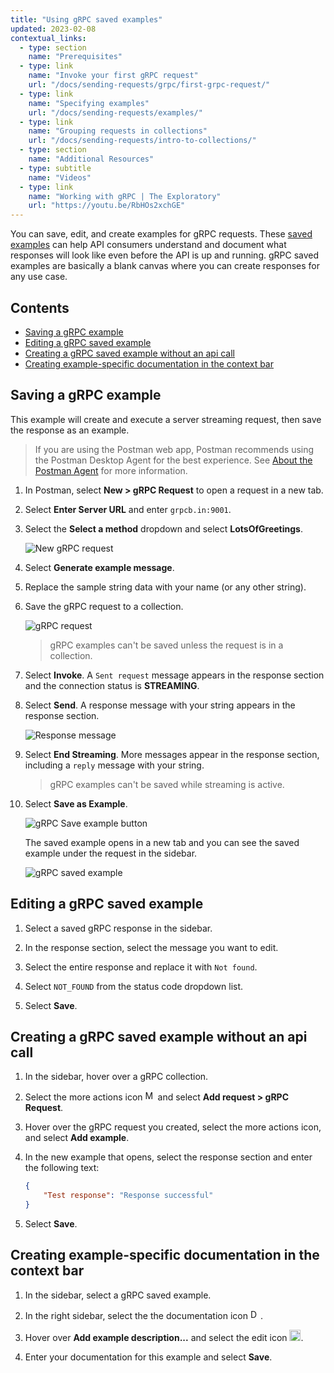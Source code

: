 ```yaml
---
title: "Using gRPC saved examples"
updated: 2023-02-08
contextual_links:
  - type: section
    name: "Prerequisites"
  - type: link
    name: "Invoke your first gRPC request"
    url: "/docs/sending-requests/grpc/first-grpc-request/"
  - type: link
    name: "Specifying examples"
    url: "/docs/sending-requests/examples/"
  - type: link
    name: "Grouping requests in collections"
    url: "/docs/sending-requests/intro-to-collections/"
  - type: section
    name: "Additional Resources"
  - type: subtitle
    name: "Videos"
  - type: link
    name: "Working with gRPC | The Exploratory"
    url: "https://youtu.be/RbHOs2xchGE"
---
```


You can save, edit, and create examples for gRPC requests. These [saved examples](/docs/sending-requests/examples/) can help API consumers understand and document what responses will look like even before the API is up and running. gRPC saved examples are basically a blank canvas where you can create responses for any use case.

## Contents

* [Saving a gRPC example](#saving-a-grpc-example)
* [Editing a gRPC saved example](#editing-a-grpc-saved-example)
* [Creating a gRPC saved example without an api call](#creating-a-grpc-saved-example-without-an-api-call)
* [Creating example-specific documentation in the context bar](#creating-example-specific-documentation-in-the-context-bar)

## Saving a gRPC example

This example will create and execute a server streaming request, then save the response as an example.

> If you are using the Postman web app, Postman recommends using the Postman Desktop Agent for the best experience. See [About the Postman Agent](/docs/getting-started/about-postman-agent/) for more information.

1. In Postman, select  **New > gRPC Request** to open a request in a new tab.

1. Select **Enter Server URL** and enter `grpcb.in:9001`.

1. Select the **Select a method** dropdown and select **LotsOfGreetings**.

    ![New gRPC request](https://assets.postman.com/postman-docs/v10/grpc-save-example-1request-v10.jpg)

1. Select **Generate example message**.

1. Replace the sample string data with your name (or any other string).

1. Save the gRPC request to a collection.

    ![gRPC request](https://assets.postman.com/postman-docs/v10/grpc-save-example-2collection-v10.jpg)

    > gRPC examples can't be saved unless the request is in a collection.

1. Select **Invoke**. A `Sent request` message appears in the response section and the connection status is **STREAMING**.

1. Select **Send**. A response message with your string appears in the response section.

    ![Response message](https://assets.postman.com/postman-docs/v10/grpc-save-example-3send-v10.jpg)

1. Select **End Streaming**. More messages appear in the response section, including a `reply` message with your string.

    > gRPC examples can't be saved while streaming is active.

1. Select **Save as Example**.

    ![gRPC Save example button](https://assets.postman.com/postman-docs/v10/grpc-save-example-4saveExampleButton-v10.jpg)

    The saved example opens in a new tab and you can see the saved example under the request in the sidebar.

    ![gRPC saved example](https://assets.postman.com/postman-docs/v10/grpc-save-example-4savedExample-v10.jpg)

## Editing a gRPC saved example

1. Select a saved gRPC response in the sidebar.

1. In the response section, select the message you want to edit.

1. Select the entire response and replace it with `Not found`.

1. Select `NOT_FOUND` from the status code dropdown list.

1. Select **Save**.

## Creating a gRPC saved example without an api call

1. In the sidebar, hover over a gRPC collection.

1. Select the more actions icon <img alt="More actions icon" src="https://assets.postman.com/postman-docs/icon-more-actions-v9.jpg#icon" width="16px"> and select **Add request > gRPC Request**.

1. Hover over the gRPC request you created, select the more actions icon, and select **Add example**.

1. In the new example that opens, select the response section and enter the following text:

    ``` json
    {
        "Test response": "Response successful"
    }

1. Select **Save**.

## Creating example-specific documentation in the context bar

1. In the sidebar, select a gRPC saved example.

1. In the right sidebar, select the the documentation icon <img alt="Documentation icon" src="https://assets.postman.com/postman-docs/documentation-icon-v8-10.jpg#icon" width="16px">.

1. Hover over **Add example description...** and select the edit icon <img alt="Edit icon" src="https://assets.postman.com/postman-docs/documentation-edit-icon-v8-10.jpg#icon" width="18px">.

1. Enter your documentation for this example and select **Save**.
